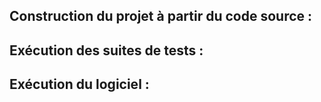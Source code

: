 ## Construction du projet à partir du code source :


## Exécution des suites de tests :

## Exécution du logiciel :
